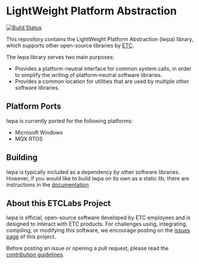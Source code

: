 # LightWeight Platform Abstraction

[![Build Status](https://dev.azure.com/ETCLabs/lwpa/_apis/build/status/ETCLabs.lwpa?branchName=develop)](https://dev.azure.com/ETCLabs/lwpa/_build/latest?definitionId=1&branchName=develop)

This repository contains the LightWeight Platform Abstraction (lwpa) library,
which supports other open-source libraries by [ETC](http://www.etcconnect.com).

The lwpa library serves two main purposes:

* Provides a platform-neutral interface for common system calls, in order to
  simplify the writing of platform-neutral software libraries.
* Provides a common location for utilities that are used by multiple other
  software libraries.

## Platform Ports

lwpa is currently ported for the following platforms:
+ Microsoft Windows
+ MQX RTOS

## Building

lwpa is typically included as a dependency by other software libraries.
However, if you would like to build lwpa on its own as a static lib, there are
instructions in the [documentation](https://etclabs.github.io/lwpa)

## About this ETCLabs Project

lwpa is official, open-source software developed by ETC employees and is
designed to interact with ETC products. For challenges using, integrating,
compiling, or modifying this software, we encourage posting on the
[issues page](https://github.com/ETCLabs/lwpa/issues) of this project.

Before posting an issue or opening a pull request, please read the
[contribution guidelines](./CONTRIBUTING.md).
